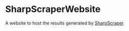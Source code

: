 # SharpScraperWebsite
A website to host the results generated by [SharpScraper](https://github.com/TrinTragula/SharpScraper)

